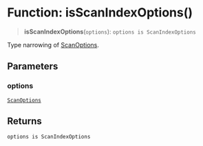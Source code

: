 # Function: isScanIndexOptions()

> **isScanIndexOptions**(`options`): `options is ScanIndexOptions`

Type narrowing of [ScanOptions](../type-aliases/ScanOptions.md).

## Parameters

### options

[`ScanOptions`](../type-aliases/ScanOptions.md)

## Returns

`options is ScanIndexOptions`

